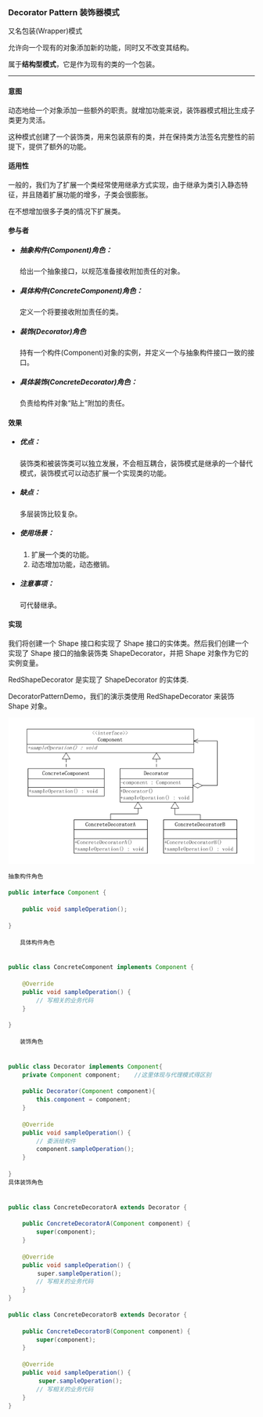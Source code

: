 ### Decorator Pattern 装饰器模式

又名包装\(Wrapper\)模式

允许向一个现有的对象添加新的功能，同时又不改变其结构。

属于**结构型模式**，它是作为现有的类的一个包装。

---

#### 意图

动态地给一个对象添加一些额外的职责。就增加功能来说，装饰器模式相比生成子类更为灵活。

这种模式创建了一个装饰类，用来包装原有的类，并在保持类方法签名完整性的前提下，提供了额外的功能。

#### 适用性

一般的，我们为了扩展一个类经常使用继承方式实现，由于继承为类引入静态特征，并且随着扩展功能的增多，子类会很膨胀。

在不想增加很多子类的情况下扩展类。

#### 参与者

* ##### 抽象构件\(Component\)角色：

  给出一个抽象接口，以规范准备接收附加责任的对象。

* ##### 具体构件\(ConcreteComponent\)角色：

  定义一个将要接收附加责任的类。

* ##### 装饰\(Decorator\)角色

  持有一个构件\(Component\)对象的实例，并定义一个与抽象构件接口一致的接口。

* ##### 具体装饰\(ConcreteDecorator\)角色：

  负责给构件对象“贴上”附加的责任。

#### 效果

* ##### 优点：

  装饰类和被装饰类可以独立发展，不会相互耦合，装饰模式是继承的一个替代模式，装饰模式可以动态扩展一个实现类的功能。

* ##### 缺点：

  多层装饰比较复杂。

* ##### 使用场景：

  1. 扩展一个类的功能。 
  2. 动态增加功能，动态撤销。
* ##### 注意事项：

  可代替继承。

#### 实现

我们将创建一个 Shape 接口和实现了 Shape 接口的实体类。然后我们创建一个实现了 Shape 接口的抽象装饰类 ShapeDecorator，并把 Shape 对象作为它的实例变量。

RedShapeDecorator 是实现了 ShapeDecorator 的实体类.

DecoratorPatternDemo，我们的演示类使用 RedShapeDecorator 来装饰 Shape 对象。

![](/assets/sdsdimport.png)

```java
抽象构件角色

public interface Component {
    
    public void sampleOperation();
    
}

　　具体构件角色


public class ConcreteComponent implements Component {

    @Override
    public void sampleOperation() {
        // 写相关的业务代码
    }

}

　　装饰角色


public class Decorator implements Component{
    private Component component;    //这里体现与代理模式得区别
    
    public Decorator(Component component){
        this.component = component;
    }

    @Override
    public void sampleOperation() {
        // 委派给构件
        component.sampleOperation();
    }
    
}
具体装饰角色


public class ConcreteDecoratorA extends Decorator {

    public ConcreteDecoratorA(Component component) {
        super(component);
    }
    
    @Override
    public void sampleOperation() {
　　　　　super.sampleOperation();
        // 写相关的业务代码
    }
}

public class ConcreteDecoratorB extends Decorator {

    public ConcreteDecoratorB(Component component) {
        super(component);
    }
    
    @Override
    public void sampleOperation() {
　　　　  super.sampleOperation();
        // 写相关的业务代码
    }
}
```



